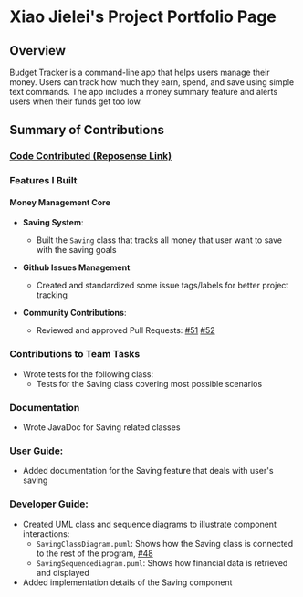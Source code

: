 # Xiao Jielei's Project Portfolio Page

## Overview
Budget Tracker is a command-line app that helps users manage their money. Users can track how much they earn, spend, and save using simple text commands. The app includes a money summary feature and alerts users when their funds get too low.

## Summary of Contributions

### [Code Contributed (Reposense Link)](https://nus-cs2113-ay2425s2.github.io/tp-dashboard/?search=xiaojielei&sort=groupTitle&sortWithin=title&timeframe=commit&mergegroup=&groupSelect=groupByRepos&breakdown=true&checkedFileTypes=docs~functional-code~test-code~other&since=2025-02-21)

### Features I Built

#### Money Management Core
* **Saving System**:
    * Built the `Saving` class that tracks all money that user want to save with the saving goals

* **Github Issues Management**
    * Created and standardized some issue tags/labels for better project tracking

* **Community Contributions**:
    * Reviewed and approved Pull Requests: [#51](https://github.com/AY2425S2-CS2113-T11A-4/tp/pull/51) [#52](https://github.com/AY2425S2-CS2113-T11A-4/tp/pull/52)

### Contributions to Team Tasks
* Wrote tests for the following class:
    * Tests for the Saving class covering most possible scenarios

### Documentation
* Wrote JavaDoc for Saving related classes

### User Guide:
* Added documentation for the Saving feature that deals with user's saving []()

### Developer Guide:
* Created UML class and sequence diagrams to illustrate component interactions:
    * `SavingClassDiagram.puml`: Shows how the Saving class is connected to the rest of the program, [#48](https://github.com/AY2425S2-CS2113-T11A-4/tp/pull/48)
    * `SavingSequencediagram.puml`: Shows how financial data is retrieved and displayed
* Added implementation details of the Saving component
